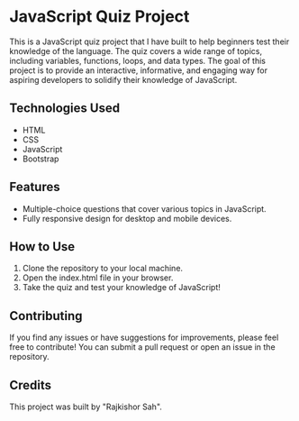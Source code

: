 # JavaScript Quiz Project

This is a JavaScript quiz project that I have built to help beginners test their knowledge of the language. The quiz covers a wide range of topics, including variables, functions, loops, and data types. The goal of this project is to provide an interactive, informative, and engaging way for aspiring developers to solidify their knowledge of JavaScript.

## Technologies Used

- HTML
- CSS
- JavaScript
- Bootstrap

## Features

- Multiple-choice questions that cover various topics in JavaScript.
- Fully responsive design for desktop and mobile devices.

## How to Use

1. Clone the repository to your local machine.
2. Open the index.html file in your browser.
3. Take the quiz and test your knowledge of JavaScript!

## Contributing

If you find any issues or have suggestions for improvements, please feel free to contribute! You can submit a pull request or open an issue in the repository.

## Credits

This project was built by "Rajkishor Sah".
